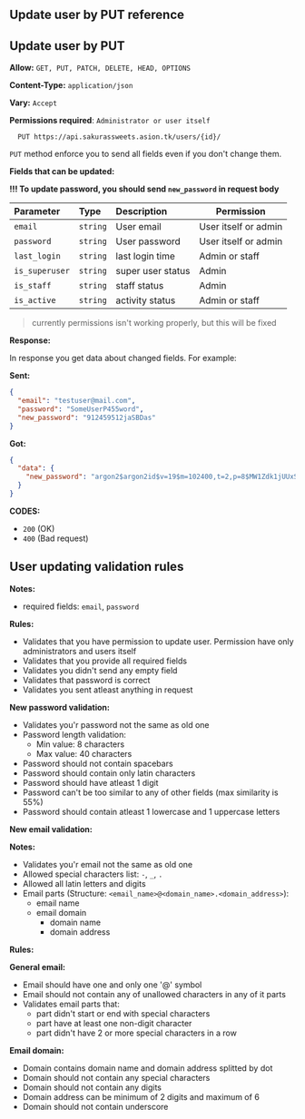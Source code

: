 ## Update user by PUT reference

## Update user by PUT

**Allow:** `GET, PUT, PATCH, DELETE, HEAD, OPTIONS`

**Content-Type:** `application/json`

**Vary:** `Accept`

**Permissions required**: `Administrator or user itself`

```
  PUT https://api.sakurassweets.asion.tk/users/{id}/
```

`PUT` method enforce you to send all fields even if you don't change them.

**Fields that can be updated:**

**!!! To update password, you should send `new_password` in request body**

| Parameter      | Type     | Description       | Permission           |
| :------------- | :------- | :---------------- | -------------------- |
| `email`        | `string` | User email        | User itself or admin |
| `password`     | `string` | User password     | User itself or admin |
| `last_login`   | `string` | last login time   | Admin or staff       |
| `is_superuser` | `string` | super user status | Admin                |
| `is_staff`     | `string` | staff status      | Admin                |
| `is_active`    | `string` | activity status   | Admin or staff       |

> currently permissions isn't working properly, but this will be fixed

**Response:**

In response you get data about changed fields. For example:

**Sent:**

```json
{
  "email": "testuser@mail.com",
  "password": "SomeUserP455word",
  "new_password": "912459512jaSBDas"
}
```

**Got:**

```json
{
  "data": {
    "new_password": "argon2$argon2id$v=19$m=102400,t=2,p=8$MW1Zdk1jUUxSN2FQMnJxMExBSFhhSg$C740Naw0dRGoWpnwTvWbbrvZ3Pkn8eS87rL+CR2o0v0"
  }
}
```

**CODES:**

- `200` (OK)
- `400` (Bad request)

## User updating validation rules

**Notes:**

- required fields: `email`, `password`

**Rules:**

- Validates that you have permission to update user. Permission have only administrators and users itself
- Validates that you provide all required fields
- Validates you didn't send any empty field
- Validates that password is correct
- Validates you sent atleast anything in request

**New password validation:**

- Validates you'r password not the same as old one
- Password length validation:
  - Min value: 8 characters
  - Max value: 40 characters
- Password should not contain spacebars
- Password should contain only latin characters
- Password should have atleast 1 digit
- Password can't be too similar to any of other fields (max similarity is 55%)
- Password should contain atleast 1 lowercase and 1 uppercase letters

**New email validation:**

**Notes:**

- Validates you'r email not the same as old one
- Allowed special characters list: `-`, `_`, `.`
- Allowed all latin letters and digits
- Email parts (Structure: `<email_name>@<domain_name>.<domain_address>`):
  - email name
  - email domain
    - domain name
    - domain address

**Rules:**

**General email:**

- Email should have one and only one '@' symbol
- Email should not contain any of unallowed characters in any of it parts
- Validates email parts that:
  - part didn't start or end with special characters
  - part have at least one non-digit character
  - part didn't have 2 or more special characters in a row

**Email domain:**

- Domain contains domain name and domain address splitted by dot
- Domain should not contain any special characters
- Domain should not contain any digits
- Domain address can be minimum of 2 digits and maximum of 6
- Domain should not contain underscore
